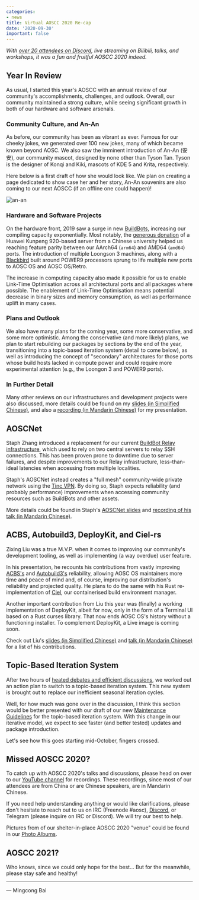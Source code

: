 ```yaml
---
categories:
- news
title: Virtual AOSCC 2020 Re-cap
date: '2020-09-30'
important: false
---
```


*With [over 20 attendees on Discord](https://aosc.io/news/gallery/), live
streaming on Bilibili, talks, and workshops, it was a fun and fruitful AOSCC
2020 indeed.*

Year In Review
--------------

As usual, I started this year's AOSCC with an annual review of our community's
accomplishments, challenges, and outlook. Overall, our community maintained
a strong culture, while seeing significant growth in both of our hardware
and software arsenals.

### Community Culture, and An-An

As before, our community has been as vibrant as ever. Famous for our cheeky
jokes, we generated over 100 new jokes, many of which became known beyond
AOSC. We also saw the imminent introduction of An-An (安安), our community
mascot, designed by none other than Tyson Tan. Tyson is the designer of Konqi
and Kiki, mascots of KDE 5 and Krita, respectively.

Here below is a first draft of how she would look like. We plan on creating
a page dedicated to show case her and her story, An-An souvenirs are also
coming to our next AOSCC (if an offline one could happen)!

![an-an](https://i.imgur.com/1TRhCCU.jpg)

### Hardware and Software Projects

On the hardware front, 2019 saw a surge in new [BuildBots](https://wiki.aosc.io/developer/infrastructure/buildbots/),
increasing our compiling capacity exponentially. Most notably, the
[generous donation](https://aosc.io/news/posts/2020-05-03-new-aarch64-build-server/)
of a Huawei Kunpeng 920-based server from a Chinese university helped us
reaching feature parity between our AArch64 (`arm64`) and AMD64 (`amd64`)
ports. The introduction of multiple Loongson 3 machines, along with a
[Blackbird](https://www.raptorcs.com/BB/) built around POWER9 processors
sprung to life multiple new ports to AOSC OS and AOSC OS/Retro.

The increase in computing capacity also made it possible for us to enable
Link-Time Optimisation across all architectural ports and all packages where
possible. The enablement of Link-Time Optimisation means potential decrease
in binary sizes and memory consumption, as well as performance uplift in
many cases.

### Plans and Outlook

We also have many plans for the coming year, some more conservative, and
some more optimistic. Among the conservative (and more likely) plans, we
plan to start rebuilding our packages by sections by the end of the year,
transitioning into a topic-based iteration system (detail to come below),
as well as introducing the concept of "secondary" architectures for those
ports whose build hosts lacked in compute power and could require more
experimental attention (e.g., the Loongon 3 and POWER9 ports).

### In Further Detail

Many other reviews on our infrastructures and development projects were also
discussed, more details could be found on my
[slides (in Simplified Chinese)](https://repo.aosc.io/aosc-documentation/aoscc-2020/mingcong-bai/AOSCC%202020%20-%20Year%20in%20Review.pdf),
and also a [recording (in Mandarin Chinese)](https://www.youtube.com/watch?v=eXPzOF2hX3s)
for my presentation.

AOSCNet
-------

Staph Zhang introduced a replacement for our current
[BuildBot Relay infrastructure](https://wiki.aosc.io/developer/infrastructure/buildbots/),
which used to rely on two central servers to relay SSH connections. This
has been proven prone to downtime due to server failures, and despite
improvements to our Relay infrastructure, less-than-ideal latencies when
accessing from multiple localities.

Staph's AOSCNet instead creates a "full mesh" community-wide private network
using the [Tinc VPN](https://www.tinc-vpn.org/). By doing so, Staph expects
reliability (and probably performance) improvements when accessing community
resources such as BuildBots and other assets.

More details could be found in Staph's [AOSCNet slides](https://repo.aosc.io/aosc-documentation/aoscc-2020/staph-zhang/AOSCC2020AOSCNet.pdf)
and [recording of his talk (in Mandarin Chinese)](https://www.youtube.com/watch?v=gRPewpLvOEo).

ACBS, Autobuild3, DeployKit, and Ciel-rs
----------------------------------------

Zixing Liu was a true M.V.P. when it comes to improving our community's
development tooling, as well as implementing (a way overdue) user feature.

In his presentation, he recounts his contributions from vastly improving
[ACBS's](https://github.com/AOSC-Dev/acbs/) and
[Autobuild3's](https://github.com/AOSC-Dev/autobuild3/) reliability, allowing
AOSC OS maintainers more time and peace of mind and, of course, improving
our distribution's reliability and projected quality. He plans to do the same
with his Rust re-implementation of [Ciel](https://github.com/AOSC-Dev/ciel/),
our containerised build environment manager.

Another important contribution from Liu this year was (finally) a working
implementation of DeployKit, albeit for now, only in the form of a Terminal
UI based on a Rust curses library. That now ends AOSC OS's history without a
functioning installer. To complement DeployKit, a Live image is coming soon.

Check out Liu's [slides (in Simplified Chinese)](https://repo.aosc.io/aosc-documentation/aoscc-2020/zixing-liu/20200923-liushuyu.pdf)
and [talk (in Mandarin Chinese)](https://www.youtube.com/watch?v=MXeXdMD3qpQ)
for a list of his contributions.

Topic-Based Iteration System
----------------------------

After two hours of [heated debates and efficient discussions](https://www.youtube.com/watch?v=5kxl_TIcPAE),
we worked out an action plan to switch to a topic-based iteration system.
This new system is brought out to replace our inefficient seasonal iteration
cycles.

Well, for how much was gone over in the discussion, I think this section would
be better presented with our draft of our new
[Maintenance Guidelines](https://wiki.aosc.io/developer/packaging/topic-based-maintenance-guideline/)
for the topic-based iteration system. With this change in our iterative model,
we expect to see faster (and better tested) updates and package introduction.

Let's see how this goes starting mid-October, fingers crossed.

Missed AOSCC 2020?
------------------

To catch up with AOSCC 2020's talks and discussions, please head on over to
our [YouTube channel](https://www.youtube.com/channel/UCQcEbjx5eVZYeH2Q59vPf9g)
for recordings. These recordings, since most of our attendees are from China
or are Chinese speakers, are in Mandarin Chinese.

If you need help understanding anything or would like clarifications, please
don't hesitate to reach out to us on IRC (Freenode #aosc),
[Discord](https://discord.gg/VYPHgt9), or Telegram (please inquire on IRC or
Discord). We will try our best to help.

Pictures from of our shelter-in-place AOSCC 2020 "venue" could be found in our
[Photo Albums](https://aosc.io/news/gallery/).

AOSCC 2021?
-----------

Who knows, since we could only hope for the best... But for the meanwhile, 
please stay safe and healthy!

----

— Mingcong Bai
